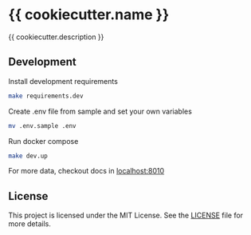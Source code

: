 # {{ cookiecutter.name }}

{{ cookiecutter.description }}

## Development

Install development requirements

```bash
make requirements.dev
```

Create .env file from sample and set your own variables

```bash
mv .env.sample .env
```

Run docker compose

```bash
make dev.up
```

For more data, checkout docs in [localhost:8010](http://localhost:8010)

## License

This project is licensed under the MIT License. See the [LICENSE](LICENSE) file for more details.
